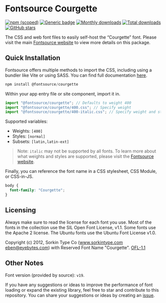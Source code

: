 # Fontsource Courgette

[![npm (scoped)](https://img.shields.io/npm/v/@fontsource/courgette?color=brightgreen)](https://www.npmjs.com/package/@fontsource/courgette) [![Generic badge](https://img.shields.io/badge/fontsource-passing-brightgreen)](https://github.com/fontsource/fontsource) [![Monthly downloads](https://badgen.net/npm/dm/@fontsource/courgette)](https://github.com/fontsource/fontsource) [![Total downloads](https://badgen.net/npm/dt/@fontsource/courgette)](https://github.com/fontsource/fontsource) [![GitHub stars](https://img.shields.io/github/stars/fontsource/fontsource.svg?style=social&label=Star)](https://github.com/fontsource/fontsource/stargazers)

The CSS and web font files to easily self-host the “Courgette” font. Please visit the main [Fontsource website](https://fontsource.org/fonts/courgette) to view more details on this package.

## Quick Installation

Fontsource offers multiple methods to import the CSS, including using a bundler like Vite or using SASS. You can find full documentation [here](https://fontsource.org/docs/getting-started/introduction).

```javascript
npm install @fontsource/courgette
```

Within your app entry file or site component, import it in.

```javascript
import "@fontsource/courgette"; // Defaults to weight 400
import "@fontsource/courgette/400.css"; // Specify weight
import "@fontsource/courgette/400-italic.css"; // Specify weight and style
```

Supported variables:
- Weights: `[400]`
- Styles: `[normal]`
- Subsets: `[latin,latin-ext]`

> Note: `italic` may not be supported by all fonts. To learn more about what weights and styles are supported, please visit the [Fontsource website](https://fontsource.org/fonts/courgette).

Finally, you can reference the font name in a CSS stylesheet, CSS Module, or CSS-in-JS.

```css
body {
  font-family: "Courgette";
}
```

## Licensing
Always make sure to read the license for each font you use. Most of the fonts in the collection use the SIL Open Font License, v1.1. Some fonts use the Apache 2 license. The Ubuntu fonts use the Ubuntu Font License v1.0.

Copyright (c) 2012, Sorkin Type Co (www.sorkintype.com eben@eyebytes.com) with Reserved Font Name "Courgette".
[OFL-1.1](https://openfontlicense.org)

## Other Notes
Font version (provided by source): `v19`.

If you have any suggestions or ideas to improve the performance of font loading or expand the existing library, feel free to star and contribute to this repository. You can share your suggestions or ideas by creating an [issue](https://github.com/fontsource/fontsource/issues).